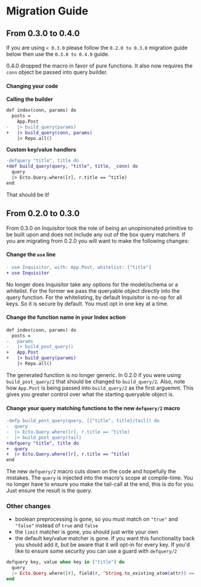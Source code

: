 # Migration Guide

## From 0.3.0 to 0.4.0

If you are using `< 0.3.0` please follow the `0.2.0 to 0.3.0` migration
guide below then use the `0.3.0 to 0.4.0` guide.

0.4.0 dropped the macro in favor of pure functions. It also now requires
the `conn` object be passed into query builder.

#### Changing your code

**Calling the builder**

```diff
def index(conn, params) do
  posts =
    App.Post
-   |> build_query(params)
+   |> build_query(conn, params)
    |> Repo.all()
```

**Custom key/value handlers**

```diff
-defquery "title", title do
+def build_query(query, "title", title, _conn) do
  query
  |> Ecto.Query.where([r], r.title == ^title)
end
```

That should be it!

## From 0.2.0 to 0.3.0

From 0.3.0 on Inquisitor took the role of being an unopinionated
primitive to be built upon and does not include any out of the box query
matchers. If you are migrating from 0.2.0 you will want to make the
following changes:

#### Change the `use` line

```diff
- use Inquisitor, with: App.Post, whitelist: ["title"]
+ use Inquisitor
```

No longer does Inquisitor take any options for the model/schema or a
whitelist. For the former we pass the queryable object directly into the
query function. For the whitelisting, by default Inquisitor is no-op for
all keys. So it is secure by default. You must opt in one key at a time.

#### Change the function name in your Index action

```diff
def index(conn, params) do
  posts =
-   params
-   |> build_post_query()
+   App.Post
+   |> build_query(params)
    |> Repo.all()
```

The generated function is no longer generic. In 0.2.0 if you were using
`build_post_query/2` that should be changed to `build_query/2`. Also,
note how `App.Post` is being passed into `build_query/2` as the first
arguemnt. This gives you greater control over what the starting
queryable object is.

#### Change your query matching functions to the new `defquery/2` macro

```diff
-defp build_post_query(query, [{"title", title}|tail]) do
-  query
-  |> Ecto.Query.where([r], r.title == ^title)
-  |> build_post_query(tail)
+defquery "title", title do
+  query
+  |> Ecto.Query.where([r], r.title == ^title)
end
```

The new `defquery/2` macro cuts down on the code and hopefully the
mistakes. The `query` is injected into the macro's scope at
compile-time. You no longer have to ensure you make the tail-call at the
end, this is do for you. Just ensure the result is the query.

### Other changes

* boolean preprocessing is gone, so you must match on `"true"` and `"false"` instead of `true` and `false`
* the `limit` matcher is gone, you should just write your own
* the default key/value matcher is gone. If you want this functionality back you should add it, but be aware that it will opt-in for every key. If you'd like to ensure some security you can use a guard with `defquery/2`

```elixir
defquery key, value when key in ["title"] do
  query
  |> Ecto.Query.where([r], field(r, ^String.to_existing_atom(attr)) == ^value
end
```

